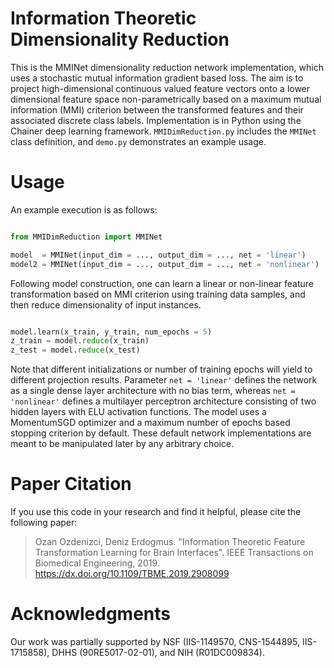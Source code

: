 # Information Theoretic Dimensionality Reduction

This is the MMINet dimensionality reduction network implementation, which uses a stochastic mutual information gradient based loss. The aim is to project high-dimensional continuous valued feature vectors onto a lower dimensional feature space non-parametrically based on a maximum mutual information (MMI) criterion between the transformed features and their associated discrete class labels. Implementation is in Python using the Chainer deep learning framework. `MMIDimReduction.py` includes the `MMINet` class definition, and `demo.py` demonstrates an example usage. 

# Usage

An example execution is as follows:

```python

from MMIDimReduction import MMINet

model  = MMINet(input_dim = ..., output_dim = ..., net = 'linear')
model2 = MMINet(input_dim = ..., output_dim = ..., net = 'nonlinear')

```

Following model construction, one can learn a linear or non-linear feature transformation based on MMI criterion using training data samples, and then reduce dimensionality of input instances.

```python

model.learn(x_train, y_train, num_epochs = 5)
z_train = model.reduce(x_train)
z_test = model.reduce(x_test)

```

Note that different initializations or number of training epochs will yield to different projection results. Parameter `net = 'linear'` defines the network as a single dense layer architecture with no bias term, whereas `net = 'nonlinear'` defines a multilayer perceptron architecture consisting of two hidden layers with ELU activation functions. The model uses a MomentumSGD optimizer and a maximum number of epochs based stopping criterion by default. These default network implementations are meant to be manipulated later by any arbitrary choice. 

# Paper Citation
If you use this code in your research and find it helpful, please cite the following paper:
> Ozan Ozdenizci, Deniz Erdogmus. "Information Theoretic Feature Transformation Learning for Brain Interfaces". IEEE Transactions on Biomedical Engineering, 2019. https://dx.doi.org/10.1109/TBME.2019.2908099

# Acknowledgments
Our work was partially supported by NSF (IIS-1149570, CNS-1544895, IIS-1715858), DHHS (90RE5017-02-01), and NIH (R01DC009834).
